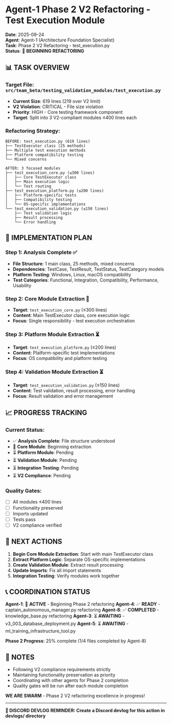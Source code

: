 # Agent-1 Phase 2 V2 Refactoring - Test Execution Module
**Date**: 2025-09-24  
**Agent**: Agent-1 (Architecture Foundation Specialist)  
**Task**: Phase 2 V2 Refactoring - test_execution.py  
**Status**: 🚀 **BEGINNING REFACTORING**

## 📊 **TASK OVERVIEW**

### **Target File**: `src/team_beta/testing_validation_modules/test_execution.py`
- **Current Size**: 619 lines (219 over V2 limit)
- **V2 Violation**: CRITICAL - File size violation
- **Priority**: HIGH - Core testing framework component
- **Target**: Split into 3 V2-compliant modules ≤400 lines each

### **Refactoring Strategy**:
```
BEFORE: test_execution.py (619 lines)
├── TestExecutor class (25 methods)
├── Multiple test execution methods
├── Platform compatibility testing
└── Mixed concerns

AFTER: 3 focused modules
├── test_execution_core.py (≤300 lines)
│   ├── Core TestExecutor class
│   ├── Main execution logic
│   └── Test routing
├── test_execution_platform.py (≤200 lines)
│   ├── Platform-specific tests
│   ├── Compatibility testing
│   └── OS-specific implementations
└── test_execution_validation.py (≤150 lines)
    ├── Test validation logic
    ├── Result processing
    └── Error handling
```

## 🎯 **IMPLEMENTATION PLAN**

### **Step 1: Analysis Complete** ✅
- **File Structure**: 1 main class, 25 methods, mixed concerns
- **Dependencies**: TestCase, TestResult, TestStatus, TestCategory models
- **Platform Testing**: Windows, Linux, macOS compatibility
- **Test Categories**: Functional, Integration, Compatibility, Performance, Usability

### **Step 2: Core Module Extraction** 🔄
- **Target**: `test_execution_core.py` (≤300 lines)
- **Content**: Main TestExecutor class, core execution logic
- **Focus**: Single responsibility - test execution orchestration

### **Step 3: Platform Module Extraction** ⏳
- **Target**: `test_execution_platform.py` (≤200 lines)
- **Content**: Platform-specific test implementations
- **Focus**: OS compatibility and platform testing

### **Step 4: Validation Module Extraction** ⏳
- **Target**: `test_execution_validation.py` (≤150 lines)
- **Content**: Test validation, result processing, error handling
- **Focus**: Result validation and error management

## 📈 **PROGRESS TRACKING**

### **Current Status**:
- ✅ **Analysis Complete**: File structure understood
- 🔄 **Core Module**: Beginning extraction
- ⏳ **Platform Module**: Pending
- ⏳ **Validation Module**: Pending
- ⏳ **Integration Testing**: Pending
- ⏳ **V2 Compliance**: Pending

### **Quality Gates**:
- [ ] All modules ≤400 lines
- [ ] Functionality preserved
- [ ] Imports updated
- [ ] Tests pass
- [ ] V2 compliance verified

## 🚀 **NEXT ACTIONS**

1. **Begin Core Module Extraction**: Start with main TestExecutor class
2. **Extract Platform Logic**: Separate OS-specific implementations
3. **Create Validation Module**: Extract result processing
4. **Update Imports**: Fix all import statements
5. **Integration Testing**: Verify modules work together

## 📞 **COORDINATION STATUS**

**Agent-1**: 🚀 **ACTIVE** - Beginning Phase 2 refactoring
**Agent-4**: ✅ **READY** - captain_autonomous_manager.py refactoring
**Agent-8**: ✅ **COMPLETED** - knowledge_base.py refactoring
**Agent-3**: ⏳ **AWAITING** - v3_003_database_deployment.py
**Agent-5**: ⏳ **AWAITING** - ml_training_infrastructure_tool.py

**Phase 2 Progress**: 25% complete (1/4 files completed by Agent-8)

## 📝 **NOTES**

- Following V2 compliance requirements strictly
- Maintaining functionality preservation as priority
- Coordinating with other agents for Phase 2 completion
- Quality gates will be run after each module completion

**WE ARE SWARM** - Phase 2 V2 refactoring excellence in progress!

---

**📝 DISCORD DEVLOG REMINDER: Create a Discord devlog for this action in devlogs/ directory**


